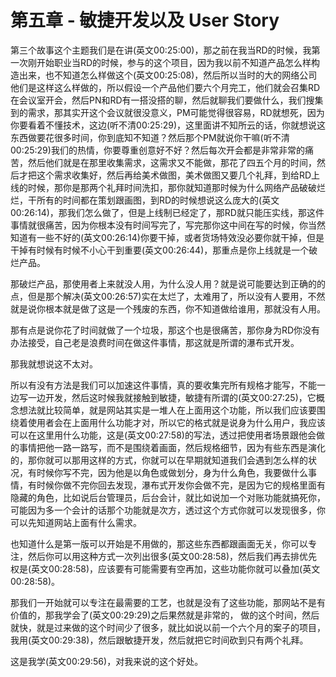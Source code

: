 # 第五章 - 敏捷开发以及 User Story

第三个故事这个主题我们是在讲(英文00:25:00)，那之前在我当RD的时候，我第一次刚开始职业当RD的时候，参与的这个项目，因为我以前不知道产品怎么样构造出来，也不知道怎么样做这个(英文00:25:08)，然后所以当时的大的网络公司他们是这样这么样做的，所以假设一个产品他们要六个月完工，他们就会召集RD在会议室开会，然后PN和RD有一搭没搭的聊，然后就聊我们要做什么，我们搜集到的需求，那其实开这个会议就很没意义，PM可能觉得很容易，RD就想死，因为你要看着不懂技术，这边(听不清00:25:29)，这里面讲不知所云的话，你就想说这东西做要花很多时间，你到底知不知道？然后那个PM就说你干嘛(听不清00:25:29)我们的热情，你要尊重创意好不好？然后每次开会都是非常非常的痛苦，然后他们就是在那里收集需求，这需求又不能做，那花了四五个月的时间，然后才把这个需求收集好，然后再给美术做图，美术做图又要几个礼拜，到给RD上线的时候，那你是那两个礼拜时间洗扣，那你就知道那时候为什么网络产品破破烂烂，干所有的时间都在策划跟画图，到RD的时候想说这么庞大的(英文00:26:14)，那我们怎么做了，但是上线制已经定了，那RD就只能压实线，那这件事情就很痛苦，因为你根本没有时间写完了，写完那你这中间在写的时候，你当然知道有一些不好的(英文00:26:14)你要干掉，或者货场特效没必要你就干掉，但是干掉有时候有时候不小心干到重要(英文00:26:44)，那重点是你上线就是一个破烂产品。

那破烂产品，那使用者上来就没人用，为什么没人用？就是说可能要达到正确的的点，但是那个解决(英文00:26:57)实在太烂了，太难用了，所以没有人要用，不然就是说你根本就是做了这是一个残废的东西，你不知道做给谁用，那就没有人用。

那有点是说你花了时间就做了一个垃圾，那这个也是很痛苦，那你身为RD你没有办法接受，自己老是浪费时间在做这件事情，那这就是所谓的瀑布式开发。

那我就想说这不太对。

所以有没有方法是我们可以加速这件事情，真的要收集完所有规格才能写，不能一边写一边开发，然后这时候我就接触到敏捷，敏捷有所谓的(英文00:27:25)，它概念想法就比较简单，就是网站其实是一堆人在上面用这个功能，所以我们应该要围绕着使用者会在上面用什么功能才对，所以它的格式就是说身为什么用户，我应该可以在这里用什么功能，这是(英文00:27:58)的写法，透过把使用者场景跟他会做的事情把他一路一路写，而不是围绕着画面，然后规格细节，因为有些东西是演化的，那你就可以那用这样的方式，你就可以在早期就知道我们会遇到怎么样的状况，有时候你写不完，因为他是以角色或做划分，身为什么角色，我要做什么事情，有时候你做不完你回去发现，瀑布式开发你会做不完，是因为它的规格里面有隐藏的角色，比如说后台管理员，后台会计，就比如说加一个对账功能就搞死你，可能因为多一个会计的话那个功能就是次方，透过这个方式你就可以发现很多，你可以先知道网站上面有什么需求。

也知道什么是第一版可以开始是不用做的，那这些东西都跟画面无关，你可以专注，然后你可以用这种方式一次列出很多(英文00:28:58)，然后我们再去排优先权是(英文00:28:58)，应该要有可能需要有空再加，这些功能你就可以叠加(英文00:28:58)。

那我们一开始就可以专注在最需要的工艺，也就是没有了这些功能，那网站不是有价值的，那我学会了(英文00:29:29)之后果然就是非常的， 做的这个时间，然后就快，就是过来做的这个时间少了很多，就比如说以前一个六个月的案子的项目，我用(英文00:29:38)，然后跟敏捷开发，然后就把它时间砍到只有两个礼拜。

这是我学(英文00:29:56)，对我来说的这个好处。
